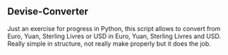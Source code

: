 ## Devise-Converter

Just an exercise for progress in Python, this script allows to convert from Euro, Yuan, Sterling Livres or USD in Euro, Yuan, Sterling Livres and USD. 
Really simple in structure, not really make properly but it does the job.

